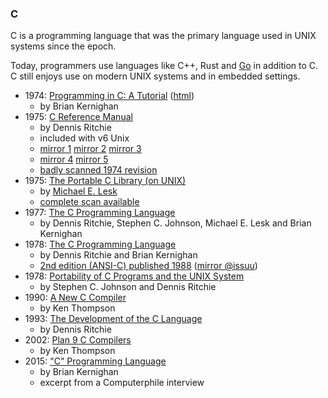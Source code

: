 ### C

C is a programming language that was the primary language used in UNIX systems since the epoch.

Today, programmers use languages like C++, Rust and [Go](./go.md) in addition to C. C still enjoys use on modern UNIX systems and in embedded settings.

 * 1974: [Programming in C: A Tutorial](https://www.bell-labs.com/usr/dmr/www/ctut.pdf) ([html](https://www.lysator.liu.se/c/bwk-tutor.html))
   * by Brian Kernighan
 * 1975: [C Reference Manual](https://www.bell-labs.com/usr/dmr/www/cman.pdf)
   * by Dennis Ritchie
   * included with v6 Unix
   * [mirror 1](http://155.101.98.133/computing/compilers/c/Ritchie-CReferenceManual.pdf)
     [mirror 2](https://www.tau.ac.il/~flaxer/edu/course/computerappl/cman.pdf)
     [mirror 3](http://www.cs.columbia.edu/~sedwards/papers/cman.pdf)
   * [mirror 4](http://users.uop.gr/~dalamag/courses/C/support/cman.pdf)
     [mirror 5](https://student.cs.uwaterloo.ca/~cs136/resources/cman.pdf)
   * [badly scanned 1974 revision](http://cm.bell-labs.co/who/dmr/cman74.pdf)
 * 1975: [The Portable C Library (on UNIX)](http://www.tom-yam.or.jp/2238/ref/iolib.pdf)
   * by [Michael E. Lesk](https://comminfo.rutgers.edu/lesk-michael)
   * [complete scan available](https://archive.org/details/ThePortableCLibrary_May75/mode/2up)
 * 1977: [The C Programming Language](https://www.tuhs.org/Archive/Documentation/Papers/BSTJ/bstj57-6-1991.pdf)
   * by Dennis Ritchie, Stephen C. Johnson, Michael E. Lesk and Brian Kernighan
 * 1978: [The C Programming Language](https://archive.org/details/TheCProgrammingLanguageFirstEdition)
   * by Dennis Ritchie and Brian Kernighan
   * [2nd edition (ANSI-C) published 1988](https://archive.org/details/The_C_Programming_Language/mode/2up) ([mirror @issuu](https://issuu.com/chinna12kumar/docs/the_c_programming_language_ansi_c_version/9))
 * 1978: [Portability of C Programs and the UNIX System](https://www.bell-labs.com/usr/dmr/www/portpap.pdf)
   * by Stephen C. Johnson and Dennis Ritchie
 * 1990: [A New C Compiler](http://doc.cat-v.org/bell_labs/new_c_compilers/new_c_compiler.pdf)
   * by Ken Thompson
 * 1993: [The Development of the C Language](http://www.bell-labs.com/usr/dmr/www/chist.pdf)
   * by Dennis Ritchie
 * 2002: [Plan 9 C Compilers](http://doc.cat-v.org/plan_9/4th_edition/papers/compiler)
   * by Ken Thompson
 * 2015: ["C" Programming Language](https://www.youtube.com/watch?v=de2Hsvxaf8M)
   * by Brian Kernighan
   * excerpt from a Computerphile interview
